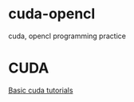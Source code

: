 # cuda-opencl
cuda, opencl programming practice

# CUDA
[Basic cuda tutorials]("https://www.quantstart.com/articles/Vector-Addition-Hello-World-Example-with-CUDA-on-Mac-OSX")

